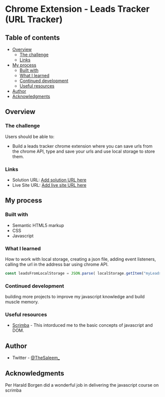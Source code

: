# Chrome Extension - Leads Tracker (URL Tracker)

## Table of contents

- [Overview](#overview)
  - [The challenge](#the-challenge)
  - [Links](#links)
- [My process](#my-process)
  - [Built with](#built-with)
  - [What I learned](#what-i-learned)
  - [Continued development](#continued-development)
  - [Useful resources](#useful-resources)
- [Author](#author)
- [Acknowledgments](#acknowledgments)


## Overview

### The challenge

Users should be able to:

- Build a leads tracker chrome extension where you can save urls from the chrome API, type and save your urls and use local storage to store them.

### Links

- Solution URL: [Add solution URL here](https://your-solution-url.com)
- Live Site URL: [Add live site URL here](https://your-live-site-url.com)

## My process

### Built with

- Semantic HTML5 markup
- CSS 
- Javascript


### What I learned

How to work with local storage, creating a json file, adding event listeners, calling the url in the address bar using chrome API.


```js
const leadsFromLocalStorage = JSON.parse( localStorage.getItem("myLeads") )

```


### Continued development

building more projects to improve my javascript knowledge and build muscle memory.


### Useful resources

- [Scrimba](https://scrimba.com/learn/learnjavascript) - This intorduced me to the basic concepts of javascript and DOM.

## Author

- Twitter - [@TheSaleem_](https://www.twitter.com/thesaleem_)


## Acknowledgments

Per Harald Borgen did a wonderful job in delivering the javascript course on scrimba
